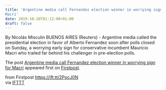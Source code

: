 ```yaml
---
title: 'Argentine media call Fernandez election winner in worrying sign for
Macri'
date: 2019-10-28T01:12:00+01:00
draft: false
---
```


By Nicolás Misculin BUENOS AIRES (Reuters) - Argentine media called the presidential election in favor of Alberto Fernandez soon after polls closed on Sunday, a worrying early sign for conservative incumbent Mauricio Macri who trailed far behind his challenger in pre-election polls.

The post [Argentine media call Fernandez election winner in worrying sign for Macri](http://www.firstpost.com/world/argentine-media-call-fernandez-election-winner-in-worrying-sign-for-macri-7560851.html) appeared first on [Firstpost](http://www.firstpost.com).

  
  
from Firstpost https://ift.tt/2PocJ0N  
via [IFTTT](https://ifttt.com/?ref=da&site=blogger)